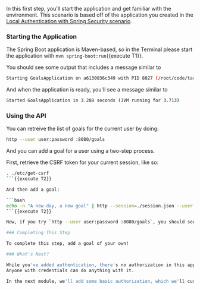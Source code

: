 In this first step, you'll start the application and get familiar with the environment.
This scenario is based off of the application you created in the [Local Authentication with Spring Security scenario](https://katacoda.com/jzheaux/local-authorization).

### Starting the Application

The Spring Boot application is Maven-based, so in the Terminal please start the application with `mvn spring-boot:run`{{execute T1}}.

You should see some output that includes a message similar to

```bash
Starting GoalsApplication on a6130036c349 with PID 8027 (/root/code/target/classes started by root in /root/code)
```

And when the application is ready, you'll see a message similar to

```bash
Started GoalsApplication in 3.288 seconds (JVM running for 3.713)
```

### Using the API

You can retreive the list of goals for the current user by doing:

```bash
http --user user:password :8080/goals
```

And you can add a goal for a user using a two-step process.

First, retrieve the CSRF token for your current session, like so:

```bash
. ./etc/get-csrf
```{{execute T2}}

And then add a goal:

```bash
echo -n "A new day, a new goal" | http --session=./session.json --user user:password :8080/goal
```{{execute T2}}

Now, if you try `http --user user:password :8080/goals`, you should see you new goal.

### Completing This Step

To complete this step, add a goal of your own!

### What's Next?

While you've added authentication, there's no authorization in this application.
Anyone with credentials can do anything with it.

In the next module, we'll add some basic authorization, which we'll customize in later steps.
